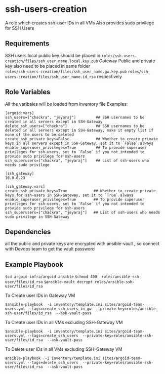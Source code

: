 ssh-users-creation 
=========
A role which creates ssh-user IDs in all VMs
Also provides sudo privilege for SSH Users

Requirements
------------
SSH users local public key should be placed in
`roles/ssh-users-creation/files/ssh_user_name.local.key.pub`
Gateway Public and private key also need to be placed in same folder     
`roles/ssh-users-creation/files/ssh_user_name.gw.key.pub` `roles/ssh-users-creation/files/ssh_user_name.id_rsa` respectively

Role Variables
--------------
All the varibales will be loaded from inventory file
Examples: 

```
[argoid:vars]
ssh_users=["chackra", "jeyaraj"]         ## SSH usernames to be created in all servers except in SSH-Gateway
delete_ssh_users=["chackra"]             ## SSH usernames to be deleted in all servers except in SSH-Gateway, make it empty list if none of the users to be deleted 
create_ssh_private_keys=False            ## Whether to create private keys in all servers except in SSH-Gateway, set it to `False` always
enable_superuser_privileges=True         ## To provide superuser privileges for ssh-users, set to `False` if you not intended to provide sudo privilege for ssh-users
ssh_superusers=["chackra", "jeyaraj"]    ## List of ssh-users who needs sudo privilege 

[ssh_gateway]
10.0.0.23                        

[ssh_gateway:vars]
create_ssh_private_keys=True            ## Whether to create private keys for ssh-users in SSH-Gateway, set it to `True` always
enable_superuser_privileges=True        ## To provide superuser privileges for ssh-users, set to `False` if you not intended to provide sudo privilege for ssh-users
ssh_superusers=["chackra", "jeyaraj"]   ## List of ssh-users who needs sudo privilege in SSH-Gateway 
```

Dependencies
------------
all the public and private keys are encrypted with ansible-vault , so connect with Devops team to get the vault password

Example Playbook
----------------
`$cd argoid-infra/argoid-ansible`
`$chmod 400  roles/ansible-ssh-user/files/id_rsa`
`$ansible-vault decrypt roles/ansible-ssh-user/files/id_rsa`

To Create user IDs in Gateway VM 

`$ansible-playbook  -i inventory/template.ini sites/argoid-team-users.yml --tags=create_ssh_users_in_gw  --private-key=roles/ansible-ssh-user/files/id_rsa  --ask-vault-pass`

To Create user IDs in all VMs excluding SSH-Gateway VM 

`$ansible-playbook  -i inventory/template.ini sites/argoid-team-users.yml --tags=create_ssh_users  --private-key=roles/ansible-ssh-user/files/id_rsa  --ask-vault-pass`

To Delete user IDs in all VMs excluding SSH-Gateway VM 

`ansible-playbook  -i inventory/template.ini sites/argoid-team-users.yml --tags=delete_ssh_users  --private-key=roles/ansible-ssh-user/files/id_rsa  --ask-vault-pass`

